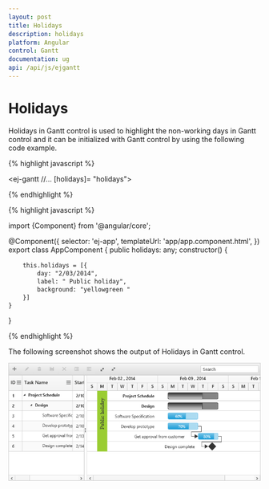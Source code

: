 ```yaml
---
layout: post
title: Holidays
description: holidays
platform: Angular
control: Gantt
documentation: ug
api: /api/js/ejgantt
---
```


# Holidays

Holidays in Gantt control is used to highlight the non-working days in Gantt control and it can be initialized with Gantt control by using the following code example.

{% highlight javascript %}

<ej-gantt
    //...
    [holidays]= "holidays">
</ej-gantt>

{% endhighlight %}

{% highlight javascript %}

import {Component} from '@angular/core';

@Component({
    selector: 'ej-app',
    templateUrl: 'app/app.component.html',
})
export class AppComponent {
    public holidays: any;
    constructor() {

        this.holidays = [{
            day: "2/03/2014",
            label: " Public holiday",
            background: "yellowgreen "
        }]
    }
}

{% endhighlight %}

The following screenshot shows the output of Holidays in Gantt control.

![](Holidays_images/Holidays_img1.png)

